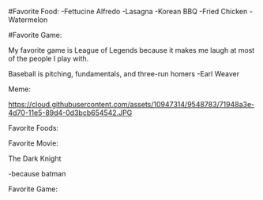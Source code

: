 

#Favorite Food: 
-Fettucine Alfredo
-Lasagna
-Korean BBQ
-Fried Chicken
-Watermelon


#Favorite Game: 

My favorite game is League of Legends because it makes me laugh at most of the people I play with.

Baseball is pitching, fundamentals, and three-run homers
-Earl Weaver

Meme:

https://cloud.githubusercontent.com/assets/10947314/9548783/71948a3e-4d70-11e5-89d4-0d3bcb654542.JPG


Favorite Foods:




Favorite Movie:

The Dark Knight

-because batman

Favorite Game:


